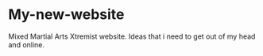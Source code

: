 # My-new-website
Mixed Martial Arts Xtremist website. Ideas that i need to get out of my head and online. 
